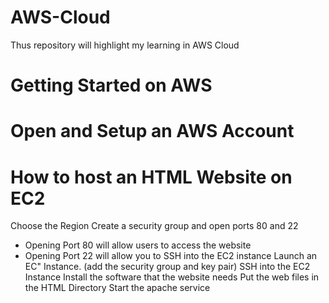 # AWS-Cloud
Thus repository will highlight my learning in AWS Cloud

# Getting Started on AWS

# Open and Setup an AWS Account

# How to host an HTML Website on EC2
Choose the Region
Create a security group and open ports 80 and 22
- Opening Port 80 will allow users to access the website
- Opening Port 22 will allow you to SSH into the EC2 instance
Launch an EC" Instance. (add the security group and key pair)
SSH into the EC2 Instance
Install the software that the website needs
Put the web files in the HTML Directory
Start the apache service
